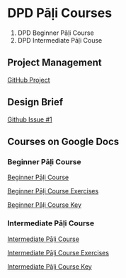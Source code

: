 # DPD Pāḷi Courses

1. DPD Beginner Pāḷi Course
2. DPD Intermediate Pāḷi Couse

## Project Management
[GitHub Project](https://github.com/orgs/digitalpalidictionary/projects/2)

## Design Brief
[Github Issue #1](https://github.com/digitalpalidictionary/dpd-pali-courses/issues/1)

## Courses on Google Docs

### Beginner Pāḷi Course
[Beginner Pāḷi Course](https://docs.google.com/document/d/1FOKjmABrz6reeFDBWwpjDq1_J3m83-bd1TMXPcgEHmY/)

[Beginner Pāḷi Course Exercises](https://docs.google.com/document/d/1jqKL8Nlghi1T2m9y0BAN17yk2Na-34fFan1tMI4mrGw/)

[Beginner Pāḷi Course Key](https://docs.google.com/document/d/1AX4wqoVokRfTfr89EKxHPC1Yb80HKa2sqxX4q-nofso/)

### Intermediate Pāḷi Course

[Intermediate Pāḷi Course](https://docs.google.com/document/d/1qsYPFOifOUN2HIbFCH7kaglJyI2CVd9MH9A6Kt9rSxg/)

[Intermediate Pāḷi Course Exercises](https://docs.google.com/document/d/15x3PRqzW5VRuFQSJ-oOvKOZ2y1tNIgwYdhDWd-plHRI/)

[Intermediate Pāḷi Course Key](https://docs.google.com/document/d/1AXSKpmYYuiinQYTBJ133rMZJc53qbZSLr_7UE-syofg/)
